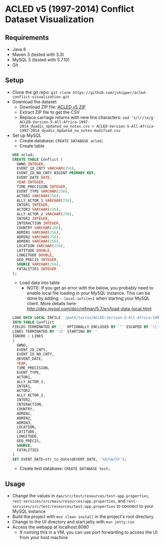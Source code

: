 # ACLED v5 (1997-2014) Conflict Dataset Visualization

## Requirements
* Java 8
* Maven 3 (tested with 3.3)
* MySQL 5 (tested with 5.7.10)
* Git

## Setup
* Clone the git repo: `git clone https://github.com/jshipper/acled-conflict-visualization.git`
* Download the dataset
  * Download ZIP file: [ACLED v5 ZIP](http://www.acleddata.com/wp-content/uploads/2015/06/ACLED-Version-5-All-Africa-1997-2014_dyadic_Updated_csv-no-notes.zip)
  * Extract ZIP file to get the CSV
  * Replace carriage returns with new line characters: `sed 's/\r/\n/g' ACLED-Version-5-All-Africa-1997-2014_dyadic_Updated_no_notes.csv > ACLED-Version-5-All-Africa-1997-2014_dyadic_Updated_no_notes-modified.csv` 
* Set up MySQL
  * Create database: `CREATE DATABASE acled;`
  * Create table
  ```sql
  USE acled;
  CREATE TABLE Conflict (
    GWNO INTEGER,
    EVENT_ID_CNTY VARCHAR(256),
    EVENT_ID_NO_CNTY BIGINT PRIMARY KEY,
    EVENT_DATE DATE,
    YEAR INTEGER,
    TIME_PRECISION INTEGER,
    EVENT_TYPE VARCHAR(256),
    ACTOR1 VARCHAR(256),
    ALLY_ACTOR_1 VARCHAR(256),
    INTER1 INTEGER,
    ACTOR2 VARCHAR(256),
    ALLY_ACTOR_2 VARCHAR(256),
    INTER2 INTEGER,
    INTERACTION INTEGER,
    COUNTRY VARCHAR(256),
    ADMIN1 VARCHAR(256),
    ADMIN2 VARCHAR(256),
    ADMIN3 VARCHAR(256),
    LOCATION VARCHAR(256),
    LATITUDE DOUBLE,
    LONGITUDE DOUBLE,
    GEO_PRECIS INTEGER,
    SOURCE VARCHAR(256),
    FATALITIES INTEGER
  );
  ```
  * Load data into table
    * NOTE: If you get an error with the below, you probably need to enable local file loading in your MySQL instance.  This can be done by adding `--local-infile=1` when starting your MySQL client.  More details here: http://dev.mysql.com/doc/refman/5.7/en/load-data-local.html
  ```sql
  LOAD DATA LOCAL INFILE '/path/to/csv/ACLED-Version-5-All-Africa-1997-2014_dyadic_Updated_no_notes-modified.csv'
  INTO TABLE Conflict
  FIELDS TERMINATED BY ',' OPTIONALLY ENCLOSED BY '"' ESCAPED BY '\\'
  LINES TERMINATED BY '\n' STARTING BY ''
  IGNORE 1 LINES
  (
    GWNO,
    EVENT_ID_CNTY,
    EVENT_ID_NO_CNTY,
    @EVENT_DATE,
    YEAR,
    TIME_PRECISION,
    EVENT_TYPE,
    ACTOR1,
    ALLY_ACTOR_1,
    INTER1,
    ACTOR2,
    ALLY_ACTOR_2,
    INTER2,
    INTERACTION,
    COUNTRY,
    ADMIN1,
    ADMIN2,
    ADMIN3,
    LOCATION,
    LATITUDE,
    LONGITUDE,
    GEO_PRECIS,
    SOURCE,
    FATALITIES
  )
  SET EVENT_DATE=str_to_date(@EVENT_DATE, '%d/%m/%Y');
  ```
  * Create test database: `CREATE DATABASE test;`

## Usage
* Change the values in `dao/src/test/resources/test-app.properties`, `rest-services/src/main/resources/app.properties`, and `rest-services/src/test/resources/test-app.properties` to connect to your MySQL instance
* Build the project with `mvn clean install` in the project's root directory
* Change to the UI directory and start jetty with `mvn jetty:run`
* Access the webapp at localhost:8080
  * If running this in a VM, you can use port forwarding to access the UI from your host machine
